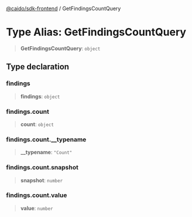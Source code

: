 [@caido/sdk-frontend](../index.md) / GetFindingsCountQuery

# Type Alias: GetFindingsCountQuery

> **GetFindingsCountQuery**: `object`

## Type declaration

### findings

> **findings**: `object`

### findings.count

> **count**: `object`

### findings.count.\_\_typename

> **\_\_typename**: `"Count"`

### findings.count.snapshot

> **snapshot**: `number`

### findings.count.value

> **value**: `number`
